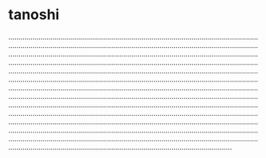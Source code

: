 # tanoshi

...........................................................................................................................................................................................................................................................................................................................................................................................................................................................................................................................................................................................................................................................................................................................................................................................................................................................................................................................................................................................................................................................................................................................................................................................................................................................................................................................................................................................................................................................................................................................................................................................................................................................................................................................................................................................
